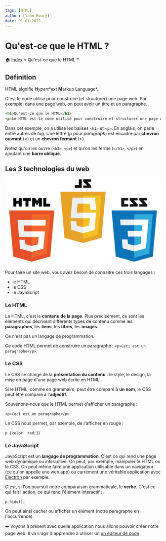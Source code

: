 ```yaml
---
tags: [HTML]
author: [Yann Houry]
date: 01-01-2022
---
```


# Qu'est-ce que le HTML ?

🏠 [Index](https://github.com/YannHY/html-css-js/blob/main/index.md) > Qu'est-ce que le HTML ?

## Définition
HTML signifie ***H**yper**t**ext **M**arkup **L**anguage*.

C'est le code utilisé pour construire (et structurer) une page web. Par exemple, dans une page web, on peut avoir un titre et un paragraphe.

```HTML
<h1>Qu'est-ce que le HTML</h1>
<p>Le HTML est le code utilisé pour construire et structurer une page web. Par exemple, dans une page web, on peut avoir un titre et un paragraphe.</p>
```

Dans cet exemple, on a utilisé les balises `<h1>` et `<p>`. En anglais, on parle entre autres de *tag*. Une lettre (*p* pour *paragraph*) est encadré par **chevron ouvrant** (<) et un **chevron fermant** (>).

Notez qu'on les ouvre (`<h1>`, `<p>`) et qu'on les ferme (`</h1>`, `</p>`) en ajoutant une **barre oblique**.

## Les 3 technologies du web

![](https://github.com/YannHY/html-css-js/blob/main/Images/html-css-js.jpeg)

Pour faire un site web, vous avez besoin de connaitre ces trois langages :

- le HTML
- le CSS
- le JavaScript

### Le HTML
Le HTML, c'est le **contenu de la page**. Plus précisément, ce sont les éléments qui décrivent différents types de contenu comme les **paragraphes**, les **liens**, les **titres**, les **images**...

Ce n'est pas un langage de programmation.

Ce code HTML permet de construire un paragraphe : `<p>Ceci est un paragraphe</p>`.

### Le CSS
Le CSS se charge de la **présentation du contenu** : le style, le design, la mise en page d'une page web écrite en HTML.

Si le HTML, comme en grammaire, peut être comparé à **un nom**, le CSS peut être comparé à l'**adjectif**.

Souvenons-nous que le HTML permet d'afficher un paragraphe :

 `<p>Ceci est un paragraphe</p>`

 Le CSS nous permet, par exemple, de l'afficher en rouge :
 
 `p {color: red;}`)

### Le JavaScript
JavaScript est un **langage de programmation**. C'est ce qui rend une page web dynamique ou interactive. On peut, par exemple, manipuler le HTML ou le CSS. On peut même faire une application utilisable dans un navigateur (ce qu'on appelle une web app) ou carrément une véritable application avec [Electron](https://www.electronjs.org) par exemple.

C'est, si l'on poursuit notre comparaison grammaticale, le **verbe**. C'est ce qui fait l'action, ce qui rend l'élément interactif :

`p.hide();`

On peut ainsi cacher ou afficher un élément (notre paragraphe en l'occurrence).

➡️ Voyons à présent avec quelle application nous allons pouvoir créer notre page web. Il va s'agir d'apprendre à utiliser un [un éditeur de code](https://github.com/YannHY/html-css-js/blob/main/1.%20Première%20partie/1.5%20Utiliser%20un%20éditeur%20de%20code.md).
